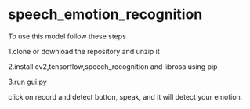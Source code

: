 # speech_emotion_recognition
To use this model follow these steps

1.clone or download the repository and unzip it

2.install cv2,tensorflow,speech_recognition and librosa using pip

3.run gui.py

click on record and detect button, speak, and it will detect your emotion.
